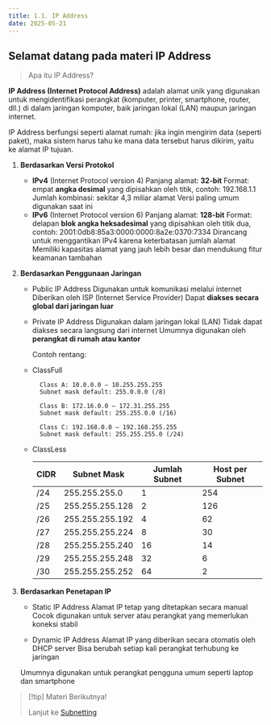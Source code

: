 ```yaml
---
title: 1.1. IP Address
date: 2025-05-21
---
```

## Selamat datang pada materi IP Address
>Apa itu IP Address?
>
**IP Address (Internet Protocol Address)** adalah alamat unik yang digunakan untuk mengidentifikasi perangkat (komputer, printer, smartphone, router, dll.) di dalam jaringan komputer, baik jaringan lokal (LAN) maupun jaringan internet.

IP Address berfungsi seperti alamat rumah: jika ingin mengirim data (seperti paket), maka sistem harus tahu ke mana data tersebut harus dikirim, yaitu ke alamat IP tujuan.
>
1. **Berdasarkan Versi Protokol** <br>
    - **IPv4** (Internet Protocol version 4)
    Panjang alamat: **32-bit**
    Format: empat **angka desimal** yang dipisahkan oleh titik, contoh: 192.168.1.1
    Jumlah kombinasi: sekitar 4,3 miliar alamat
    Versi paling umum digunakan saat ini <br>
    - **IPv6** (Internet Protocol version 6)
    Panjang alamat: **128-bit**
    Format: delapan **blok angka heksadesimal** yang dipisahkan oleh titik dua, contoh: 2001:0db8:85a3:0000:0000:8a2e:0370:7334
    Dirancang untuk menggantikan IPv4 karena keterbatasan jumlah alamat
    Memiliki kapasitas alamat yang jauh lebih besar dan mendukung fitur keamanan tambahan

2. **Berdasarkan Penggunaan Jaringan**
    - Public IP Address
    Digunakan untuk komunikasi melalui internet
    Diberikan oleh ISP (Internet Service Provider)
    Dapat **diakses secara global dari jaringan luar**

    - Private IP Address
    Digunakan dalam jaringan lokal (LAN)
    Tidak dapat diakses secara langsung dari internet
    Umumnya digunakan oleh <strong>perangkat di rumah atau kantor</strong>

        Contoh rentang:

    - ClassFull

            Class A: 10.0.0.0 – 10.255.255.255
            Subnet mask default: 255.0.0.0 (/8)

            Class B: 172.16.0.0 – 172.31.255.255
            Subnet mask default: 255.255.0.0 (/16)

            Class C: 192.168.0.0 – 192.168.255.255
            Subnet mask default: 255.255.255.0 (/24)

    - ClassLess

        | CIDR | Subnet Mask     | Jumlah Subnet | Host per Subnet |
        | ---- | --------------- | ------------- | --------------- |
        | /24  | 255.255.255.0   | 1             | 254             |
        | /25  | 255.255.255.128 | 2             | 126             |
        | /26  | 255.255.255.192 | 4             | 62              |
        | /27  | 255.255.255.224 | 8             | 30              |
        | /28  | 255.255.255.240 | 16            | 14              |
        | /29  | 255.255.255.248 | 32            | 6               |
        | /30  | 255.255.255.252 | 64            | 2               |

        

3. **Berdasarkan Penetapan IP**
    - Static IP Address
    Alamat IP tetap yang ditetapkan secara manual
    Cocok digunakan untuk server atau perangkat yang memerlukan koneksi stabil

    - Dynamic IP Address
    Alamat IP yang diberikan secara otomatis oleh DHCP server
    Bisa berubah setiap kali perangkat terhubung ke jaringan

    Umumnya digunakan untuk perangkat pengguna umum seperti laptop dan smartphone
>
>
>[!tip] Materi Berikutnya!
>
>Lanjut ke [Subnetting](ipaddress-2.md)
